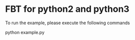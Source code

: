 # FBT for python2 and python3

To run the example, please execute the following commands

python example.py


